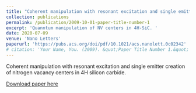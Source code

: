 ```yaml
---
title: "Coherent manipulation with resonant excitation and single emitter creation of nitrogen vacancy centers in 4H silicon carbide."
collection: publications
permalink: /publication/2009-10-01-paper-title-number-1
excerpt: 'Quanntum manipulation of NV centers in 4H-SiC. '
date: 2020-07-09
venue: 'Nano Letters'
paperurl: 'https://pubs.acs.org/doi/pdf/10.1021/acs.nanolett.0c02342'
# citation: 'Your Name, You. (2009). &quot;Paper Title Number 1.&quot; <i>Journal 1</i>. 1(1).'
---
```


Coherent manipulation with resonant excitation and single emitter creation of nitrogen vacancy centers in 4H silicon carbide. 

[Download paper here](https://pubs.acs.org/doi/pdf/10.1021/acs.nanolett.0c02342)
